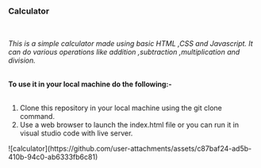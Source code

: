 ### Calculator
<br>

<p><em>This is a simple calculator made using basic HTML ,CSS and Javascript. It can do various operations like addition ,subtraction ,multiplication and division.</em></p>
<br>
<b>To use it in your local machine do the following:-</b>
<br>
<br>
<ol>
  <li>Clone this repository in your local machine using the git clone command.</li>
  
  <li>Use a web browser to launch the index.html file or you can run it in visual studio code with live server.</li>
  
</ol>
![calculator](https://github.com/user-attachments/assets/c87baf24-ad5b-410b-94c0-ab6333fb6c81)



